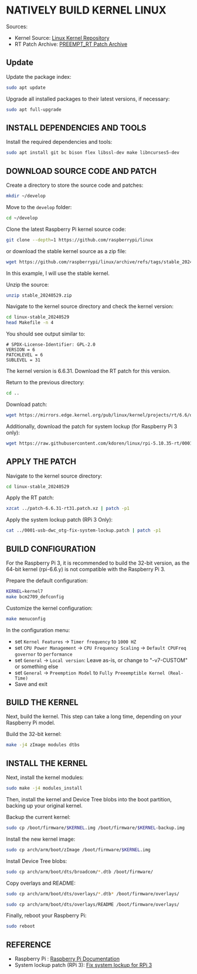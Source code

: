 # NATIVELY BUILD KERNEL LINUX

Sources:

- Kernel Source: [Linux Kernel Repository](https://github.com/raspberrypi/linux)
- RT Patch Archive: [PREEMPT_RT Patch Archive](https://mirrors.edge.kernel.org/pub/linux/kernel/projects/rt/6.6/older/)

## Update

Update the package index:

```bash
sudo apt update
```

Upgrade all installed packages to their latest versions, if necessary:

```bash
sudo apt full-upgrade
```

## INSTALL DEPENDENCIES AND TOOLS

Install the required dependencies and tools:

```bash
sudo apt install git bc bison flex libssl-dev make libncurses5-dev
```

## DOWNLOAD SOURCE CODE AND PATCH

Create a directory to store the source code and patches:

```bash
mkdir ~/develop
```

Move to the `develop` folder:

```bash
cd ~/develop
```

Clone the latest Raspberry Pi kernel source code:

```bash
git clone --depth=1 https://github.com/raspberrypi/linux
```

or download the stable kernel source as a zip file:

```bash
wget https://github.com/raspberrypi/linux/archive/refs/tags/stable_20240529.zip
```

In this example, I will use the stable kernel.

Unzip the source:

```bash
unzip stable_20240529.zip
```

Navigate to the kernel source directory and check the kernel version:

```bash
cd linux-stable_20240529
head Makefile -n 4
```

You should see output similar to:

```text
# SPDX-License-Identifier: GPL-2.0
VERSION = 6
PATCHLEVEL = 6
SUBLEVEL = 31
```

The kernel version is 6.6.31. Download the RT patch for this version.

Return to the previous directory:

```bash
cd ..
```

Download patch:

```bash
wget https://mirrors.edge.kernel.org/pub/linux/kernel/projects/rt/6.6/older/patch-6.6.31-rt31.patch.xz
```

Additionally, download the patch for system lockup (for Raspberry Pi 3 only):

```bash
wget https://raw.githubusercontent.com/kdoren/linux/rpi-5.10.35-rt/0001-usb-dwc_otg-fix-system-lockup.patch
```

## APPLY THE PATCH

Navigate to the kernel source directory:

```bash
cd linux-stable_20240529
```

Apply the RT patch:

```bash
xzcat ../patch-6.6.31-rt31.patch.xz | patch -p1
```

Apply the system lockup patch (RPi 3 Only):

```bash
cat ../0001-usb-dwc_otg-fix-system-lockup.patch | patch -p1
```

## BUILD CONFIGURATION

For the Raspberry Pi 3, it is recommended to build the 32-bit version, as the 64-bit kernel (rpi-6.6.y) is not compatible with the Raspberry Pi 3.

Prepare the default configuration:

```bash
KERNEL=kernel7
make bcm2709_defconfig
```

Customize the kernel configuration:

```bash
make menuconfig
```

In the configuration menu:

- set `Kernel Features` -> `Timer frequency` to `1000 HZ`
- set `CPU Power Management` -> `CPU Frequency Scaling` -> `Default CPUFreq governor` to `performance`
- set `General` -> `Local version`: Leave as-is, or change to "-v7-CUSTOM" or something else
- set `General` -> `Preemption Model` to `Fully Preeemptible Kernel (Real-Time)`
- Save and exit

## BUILD THE KERNEL

Next, build the kernel. This step can take a long time, depending on your Raspberry Pi model.

Build the 32-bit kernel:

```bash
make -j4 zImage modules dtbs
```

## INSTALL THE KERNEL

Next, install the kernel modules:

```bash
sudo make -j4 modules_install
```

Then, install the kernel and Device Tree blobs into the boot partition, backing up your original kernel.

Backup the current kernel:

```bash
sudo cp /boot/firmware/$KERNEL.img /boot/firmware/$KERNEL-backup.img
```

Install the new kernel image:

```bash
sudo cp arch/arm/boot/zImage /boot/firmware/$KERNEL.img
```

Install Device Tree blobs:

```bash
sudo cp arch/arm/boot/dts/broadcom/*.dtb /boot/firmware/
```

Copy overlays and README:

```bash
sudo cp arch/arm/boot/dts/overlays/*.dtb* /boot/firmware/overlays/
```

```bash
sudo cp arch/arm/boot/dts/overlays/README /boot/firmware/overlays/
```

Finally, reboot your Raspberry Pi:

```bash
sudo reboot
```

## REFERENCE

- Raspberry Pi : [Raspberry Pi Documentation](https://www.raspberrypi.com/documentation/computers/linux_kernel.html)
- System lockup patch (RPi 3): [Fix system lockup for RPi 3](https://github.com/kdoren/linux/wiki/Building-PREEMPT_RT-kernel-for-Raspberry-Pi)
